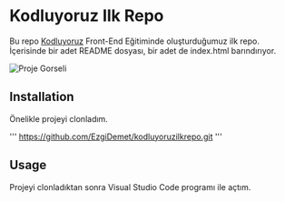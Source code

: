 # Kodluyoruz Ilk Repo
Bu repo [Kodluyoruz](https://www.kodluyoruz.org/) Front-End Eğitiminde oluşturduğumuz ilk repo. İçerisinde bir adet README dosyası, bir adet de index.html barındırıyor.

![Proje Gorseli](image.png)

## Installation
Önelikle projeyi clonladım. 

'''
https://github.com/EzgiDemet/kodluyoruzilkrepo.git
'''

## Usage
Projeyi clonladıktan sonra Visual Studio Code programı ile açtım.


